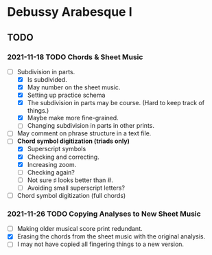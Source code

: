 Debussy Arabesque I
===================

TODO
----

### 2021-11-18 TODO Chords & Sheet Music

- [ ] Subdivision in parts.
    - [x] Is subdivided.
    - [x] May number on the sheet music.
    - [x] Setting up practice schema
    - [x] The subdivision in parts may be course. (Hard to keep track of things.)
    - [x] Maybe make more fine-grained.
    - [ ] Changing subdivision in parts in other prints.
- [ ] May comment on phrase structure in a text file.
- [ ] __Chord symbol digitization (triads only)__
    - [x] Superscript symbols
    - [x] Checking and correcting.
    - [x] Increasing zoom.
    - [ ] Checking again?
    - [ ] Not sure ♯ looks better than #.
    - [ ] Avoiding small superscript letters?
- [ ] Chord symbol digitization (full chords)

### 2021-11-26 TODO Copying Analyses to New Sheet Music

- [ ] Making older musical score print redundant.
- [x] Erasing the chords from the sheet music with the original analysis.
- [ ] I may not have copied all fingering things to a new version.
